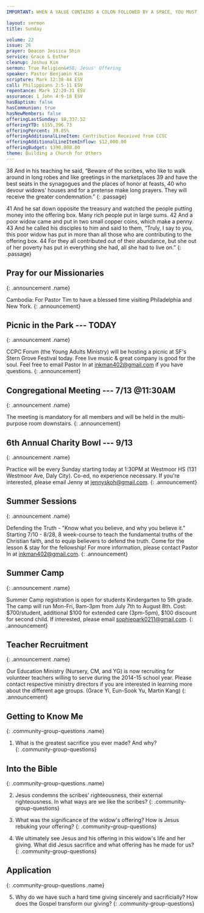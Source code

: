 ```yaml
---
IMPORTANT: WHEN A VALUE CONTAINS A COLON FOLLOWED BY A SPACE, YOU MUST USE &#58;

layout: sermon
title: Sunday

volume: 22
issue: 26
prayer: Deacon Jessica Shin
service: Grace & Esther
cleanup: Joshua Kim
sermon: True Religion&#58; Jesus' Offering
speaker: Pastor Benjamin Kim
scripture: Mark 12:38-44 ESV
call: Philippians 2:5-11 ESV
repentance: Mark 12:29-31 ESV
assurance: 1 John 4:9-10 ESV
hasBaptism: false
hasCommunion: true
hasNewMembers: false
offeringLastSunday: $8,337.52
offeringYTD: $155,396.73
offeringPercent: 39.85%
offeringAdditionalLineItem: Contribution Received from CCSC
offeringAdditionalLineItemInflow: $12,000.00
offeringBudget: $390,000.00
theme: Building a Church for Others
---
```


38 And in his teaching he said, “Beware of the scribes, who like to walk around in long robes and like greetings in the marketplaces 39 and have the best seats in the synagogues and the places of honor at feasts, 40 who devour widows' houses and for a pretense make long prayers. They will receive the greater condemnation.”
{: .passage}

41 And he sat down opposite the treasury and watched the people putting money into the offering box. Many rich people put in large sums. 42 And a poor widow came and put in two small copper coins, which make a penny. 43 And he called his disciples to him and said to them, “Truly, I say to you, this poor widow has put in more than all those who are contributing to the offering box. 44 For they all contributed out of their abundance, but she out of her poverty has put in everything she had, all she had to live on.”
{: .passage}



## Pray for our Missionaries
{: .announcement .name}

Cambodia: For Pastor Tim to have a blessed time visiting Philadelphia and New York.
{: .announcement}

## Picnic in the Park --- TODAY
{: .announcement .name}

CCPC Forum (the Young Adults Ministry) will be hosting a picnic at SF's Stern Grove Festival today. Free live music & great company is good for the soul. Feel free to email Pastor In at inkman402@gmail.com if you have questions.
{: .announcement}

## Congregational Meeting --- 7/13 @11:30AM
{: .announcement .name}

The meeting is mandatory for all members and will be held in the multi-purpose room downstairs.
{: .announcement}

## 6th Annual Charity Bowl --- 9/13
{: .announcement .name}

Practice will be every Sunday starting today at 1:30PM at Westmoor HS (131 Westmoor Ave, Daly City). Co-ed, no experience necessary. If you're interested, please email Jenny at jennyskoh@gmail.com.
{: .announcement}

## Summer Sessions
{: .announcement .name}

Defending the Truth - "Know what you believe, and why you believe it." Starting 7/10 - 8/28, 8 week-course to teach the fundamental truths of the Christian faith, and to equip believers to defend the truth. Come for the lesson & stay for the fellowship! For more information, please contact Pastor In at inkman402@gmail.com.
{: .announcement}

## Summer Camp
{: .announcement .name}

Summer Camp registration is open for students Kindergarten to 5th grade. The camp will run Mon-Fri, 9am-3pm from July 7th to August 8th. Cost: $700/student, additional $100 for extended care (3pm-5pm), $100 discount for second child. If interested, please email sophiepark0211@gmail.com.
{: .announcement}

## Teacher Recruitment
{: .announcement .name}

Our Education Ministry (Nursery, CM, and YG) is now recruiting for volunteer teachers willing to serve during the 2014-15 school year.  Please contact respective ministry directors if you are interested in learning more about the different age groups.  (Grace Yi, Eun-Sook Yu, Martin Kang)
{: .announcement}


## Getting to Know Me
{: .community-group-questions .name}

1) What is the greatest sacrifice you ever made? And why?  
{: .community-group-questions}

## Into the Bible
{: .community-group-questions .name}

2) Jesus condemns the scribes' righteousness, their external righteousness. In what ways are we like the scribes? 
{: .community-group-questions}

3) What was the significance of the widow's offering? How is Jesus rebuking your offering? 
{: .community-group-questions}

4) We ultimately see Jesus and his offering in this widow's life and her giving. What did Jesus sacrifice and what offering has he made for us?
{: .community-group-questions}

## Application
{: .community-group-questions .name}

5) Why do we have such a hard time giving sincerely and sacrificially? How does the Gospel transform our giving?
{: .community-group-questions}

